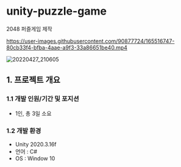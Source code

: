 # unity-puzzle-game
2048 퍼즐게임 제작

https://user-images.githubusercontent.com/90877724/165516747-80cb33f4-bfba-4aae-a9f3-33a86651be40.mp4

![20220427_210605](https://user-images.githubusercontent.com/90877724/165516782-5e2ba448-6610-453e-beea-8122b4c6451d.png)


## 1. 프로젝트 개요
### 1.1 개발 인원/기간 및 포지션
- 1인, 총 3일 소요
### 1.2 개발 환경
- Unity 2020.3.16f
- 언어 : C#
- OS : Window 10
